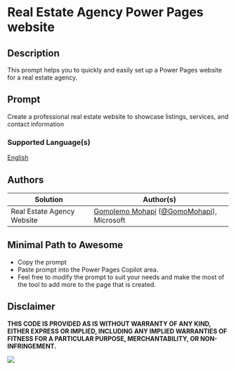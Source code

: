 # Real Estate Agency Power Pages website

## Description

This prompt helps you to quickly and easily set up a Power Pages website for a real estate agency.

## Prompt

Create a professional real estate website to showcase listings, services, and contact information

### Supported Language(s)

[English](./en-us/prompt.md)

## Authors

Solution|Author(s)
--------|---------
Real Estate Agency Website | [Gomolemo Mohapi](https://github.com/GomoMohapi) ([@GomoMohapi](https://twitter.com/GomoMohapi)), Microsoft

## Minimal Path to Awesome

 * Copy the prompt
 * Paste prompt into the Power Pages Copilot area.  
 * Feel free to modify the prompt to suit your needs and make the most of the tool to add more to the page that is created.  

## Disclaimer

**THIS CODE IS PROVIDED AS IS WITHOUT WARRANTY OF ANY KIND, EITHER EXPRESS OR IMPLIED, INCLUDING ANY IMPLIED WARRANTIES OF FITNESS FOR A PARTICULAR PURPOSE, MERCHANTABILITY, OR NON-INFRINGEMENT.**

<img src="https://m365-visitor-stats.azurewebsites.net/powerplatform-prompts/samples/power-pages/real-estate-agency" aria-hidden="true" />
